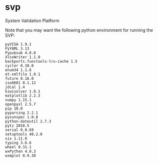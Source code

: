 # svp
System Validation Platform

Note that you may want the following python environment for running the SVP:

    pyVISA 1.9.1
    PyYAML 3.13
    Pypubsub 4.0.0
    XlsxWriter 1.1.0
    backports.functools-lru-cache 1.5
    cycler 0.10.0
    enum34 1.1.6
    et-xmlfile 1.0.1
    future 0.16.0
    iso8601 0.1.12
    jdcal 1.4
    kiwisolver 1.0.1
    matplotlib 2.2.3
    numpy 1.15.1
    openpyxl 2.5.7
    pip 18.0
    pyparsing 2.2.1
    pysunspec 1.0.8
    python-dateutil 2.7.3
    pytz 2018.5
    serial 0.0.69
    setuptools 40.2.0
    six 1.11.0
    typing 3.6.6
    wheel 0.31.1
    wxPython 4.0.3
    wxmplot 0.9.30
